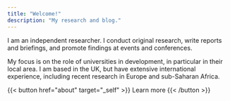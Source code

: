 ```yaml
---
title: "Welcome!"
description: "My research and blog."
---
```


I am an independent researcher. I conduct original research, write reports and briefings, and promote findings at events and conferences.

My focus is on the role of universities in development, in particular in their local area. I am based in the UK, but have extensive international experience, including recent research in Europe and sub-Saharan Africa.

{{< button href="about" target="_self" >}}
Learn more
{{< /button >}}